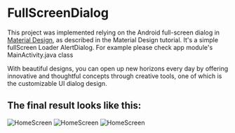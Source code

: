 # FullScreenDialog

This project was implemented relying on the Android full-screen dialog in [Material Design](https://material.io/components/dialogs), 
as described in the Material Design tutorial. It's a simple fullScreen Loader AlertDialog.
For example please check app module's MainActivity.java class

With beautiful designs, you can open up new horizons every day by offering innovative and thoughtful 
concepts through creative tools, one of which is the customizable UI dialog design.

## The final result looks like this:
![HomeScreen](https://github.com/fotehkamolov96/FullScreenDialog/blob/main/assets/home.jpg?raw=true)
![HomeScreen](https://github.com/fotehkamolov96/FullScreenDialog/blob/main/assets/full.jpg?raw=true)
![HomeScreen](https://github.com/fotehkamolov96/FullScreenDialog/blob/main/assets/custom.jpg?raw=true)